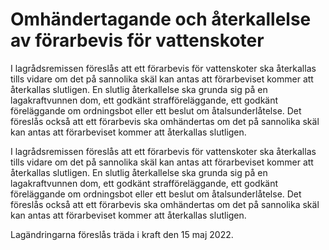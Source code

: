 # Omhändertagande och återkallelse av förarbevis för vattenskoter

I lagrådsremissen föreslås att ett förarbevis för vattenskoter ska återkallas tills vidare om det på sannolika skäl kan antas att förarbeviset kommer att återkallas slutligen. En slutlig återkallelse ska grunda sig på en lagakraftvunnen dom, ett godkänt strafföreläggande, ett godkänt föreläggande om ordningsbot eller ett beslut om åtalsunderlåtelse. Det föreslås också att ett förarbevis ska omhändertas om det på sannolika skäl kan antas att förarbeviset kommer att återkallas slutligen.

I lagrådsremissen föreslås att ett förarbevis för vattenskoter ska återkallas tills vidare om det på sannolika skäl kan antas att förarbeviset kommer att återkallas slutligen. En slutlig återkallelse ska grunda sig på en lagakraftvunnen dom, ett godkänt strafföreläggande, ett godkänt föreläggande om ordningsbot eller ett beslut om åtalsunderlåtelse. Det föreslås också att ett förarbevis ska omhändertas om det på sannolika skäl kan antas att förarbeviset kommer att återkallas slutligen.

Lagändringarna föreslås träda i kraft den 15 maj 2022.
